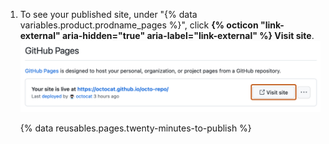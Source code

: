 1. To see your published site, under "{% data variables.product.prodname_pages %}", click **{% octicon "link-external" aria-hidden="true" aria-label="link-external" %} Visit site**.
![Screenshot of a confirmation message for {% data variables.product.prodname_pages %} listing the site's URL. The gray "Visit site" button is outlined in orange.](/assets/images/help/pages/click-pages-url-to-preview.png)

   {% data reusables.pages.twenty-minutes-to-publish %}
